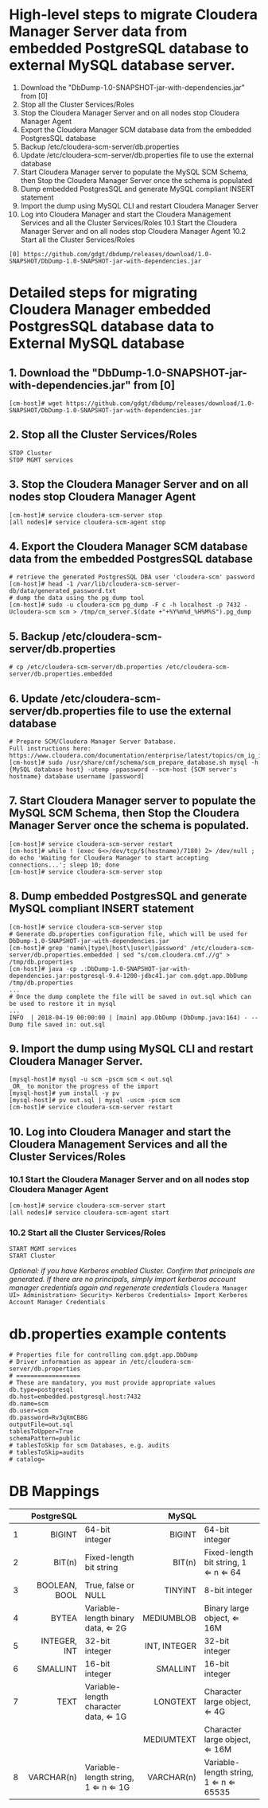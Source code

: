 # High-level steps to migrate Cloudera Manager Server data from embedded PostgreSQL database to external MySQL database server.
1. Download the "DbDump-1.0-SNAPSHOT-jar-with-dependencies.jar" from [0]
2. Stop all the Cluster Services/Roles
3. Stop the Cloudera Manager Server and on all nodes stop Cloudera Manager Agent
4. Export the Cloudera Manager SCM database data from the embedded PostgresSQL database
5. Backup /etc/cloudera-scm-server/db.properties
6. Update /etc/cloudera-scm-server/db.properties file to use the external database
7. Start Cloudera Manager server to populate the MySQL SCM Schema, then Stop the Cloudera Manager Server once the schema is populated
8. Dump embedded PostgresSQL and generate MySQL compliant INSERT statement
9. Import the dump using MySQL CLI and restart Cloudera Manager Server
10. Log into Cloudera Manager and start the Cloudera Management Services and all the Cluster Services/Roles
    10.1 Start the Cloudera Manager Server and on all nodes stop Cloudera Manager Agent
    10.2 Start all the Cluster Services/Roles

`[0] https://github.com/gdgt/dbdump/releases/download/1.0-SNAPSHOT/DbDump-1.0-SNAPSHOT-jar-with-dependencies.jar`

# Detailed steps for migrating Cloudera Manager embedded PostgresSQL database data to External MySQL database
## 1. Download the "DbDump-1.0-SNAPSHOT-jar-with-dependencies.jar" from [0]
    [cm-host]# wget https://github.com/gdgt/dbdump/releases/download/1.0-SNAPSHOT/DbDump-1.0-SNAPSHOT-jar-with-dependencies.jar

## 2. Stop all the Cluster Services/Roles
    STOP Cluster
    STOP MGMT services

## 3. Stop the Cloudera Manager Server and on all nodes stop Cloudera Manager Agent
    [cm-host]# service cloudera-scm-server stop
    [all nodes]# service cloudera-scm-agent stop

## 4. Export the Cloudera Manager SCM database data from the embedded PostgresSQL database
    # retrieve the generated PostgresSQL DBA user 'cloudera-scm' password
    [cm-host]# head -1 /var/lib/cloudera-scm-server-db/data/generated_password.txt
    # dump the data using the pg_dump tool
    [cm-host]# sudo -u cloudera-scm pg_dump -F c -h localhost -p 7432 -Ucloudera-scm scm > /tmp/cm_server.$(date +"+%Y%m%d_%H%M%S").pg_dump

## 5. Backup /etc/cloudera-scm-server/db.properties
    # cp /etc/cloudera-scm-server/db.properties /etc/cloudera-scm-server/db.properties.embedded

## 6. Update /etc/cloudera-scm-server/db.properties file to use the external database
    # Prepare SCM/Cloudera Manager Server Database.
    Full instructions here:
    https://www.cloudera.com/documentation/enterprise/latest/topics/cm_ig_installing_configuring_dbs.html#cmig_topic_5_2
    [cm-host]# sudo /usr/share/cmf/schema/scm_prepare_database.sh mysql -h {MySQL database host} -utemp -ppassword --scm-host {SCM server's hostname} database username [password]

## 7. Start Cloudera Manager server to populate the MySQL SCM Schema, then Stop the Cloudera Manager Server once the schema is populated.
    [cm-host]# service cloudera-scm-server restart
    [cm-host]# while ! (exec 6<>/dev/tcp/$(hostname)/7180) 2> /dev/null ; do echo 'Waiting for Cloudera Manager to start accepting connections...'; sleep 10; done
    [cm-host]# service cloudera-scm-server stop

## 8. Dump embedded PostgresSQL and generate MySQL compliant INSERT statement
    [cm-host]# service cloudera-scm-server stop
    # Generate db.properties configuration file, which will be used for DbDump-1.0-SNAPSHOT-jar-with-dependencies.jar
    [cm-host]# grep 'name\|type\|host\|user\|password' /etc/cloudera-scm-server/db.properties.embedded | sed "s/com.cloudera.cmf.//g" > /tmp/db.properties
    [cm-host]# java -cp .:DbDump-1.0-SNAPSHOT-jar-with-dependencies.jar:postgresql-9.4-1200-jdbc41.jar com.gdgt.app.DbDump /tmp/db.properties
    ...
    # Once the dump complete the file will be saved in out.sql which can be used to restore it in mysql
    ...
    INFO  | 2018-04-19 00:00:00 | [main] app.DbDump (DbDump.java:164) - -- Dump file saved in: out.sql

## 9. Import the dump using MySQL CLI and restart Cloudera Manager Server.
    [mysql-host]# mysql -u scm -pscm scm < out.sql
    _OR_ to monitor the progress of the import
    [mysql-host]# yum install -y pv
    [mysql-host]# pv out.sql | mysql -uscm -pscm scm
    [cm-host]# service cloudera-scm-server restart

## 10. Log into Cloudera Manager and start the Cloudera Management Services and all the Cluster Services/Roles
### 10.1 Start the Cloudera Manager Server and on all nodes stop Cloudera Manager Agent
    [cm-host]# service cloudera-scm-server start
    [all nodes]# service cloudera-scm-agent start
### 10.2 Start all the Cluster Services/Roles
    START MGMT services
    START Cluster

*Optional: if you have Kerberos enabled Cluster. Confirm that principals are generated. If there are no principals, simply import kerberos account manager credentials again and regenerate credentials*
`Cloudera Manager UI> Administration> Security> Kerberos Credentials> Import Kerberos Account Manager Credentials
`

# db.properties example contents
    # Properties file for controlling com.gdgt.app.DbDump
    # Driver information as appear in /etc/cloudera-scm-server/db.properties
    # ==================
    # These are mandatory, you must provide appropriate values
    db.type=postgresql
    db.host=embedded.postgresql.host:7432
    db.name=scm
    db.user=scm
    db.password=Rv3qXmCB8G
    outputFile=out.sql
    tablesToUpper=True
    schemaPattern=public
    # tablesToSkip for scm Databases, e.g. audits
    # tablesToSkip=audits
    # catalog=

# DB Mappings

|		|	PostgreSQL	|		|	MySQL	|		|
|:-------:|---------------:|:-------|-----------:|:-------|
|	1	|	BIGINT	|	64-bit integer	|	BIGINT	|	64-bit integer	|
|	2	|	BIT(n)	|	Fixed-length bit string	|	BIT(n)	|	Fixed-length bit string, 1 ⇐ n ⇐ 64	|
|	3	|	BOOLEAN, BOOL	|	True, false or NULL	|	TINYINT	|	8-bit integer	|
|	4	|	BYTEA	|	Variable-length binary data, ⇐ 2G	|	MEDIUMBLOB	|	Binary large object, ⇐ 16M	|
|	5	|	INTEGER, INT	|	32-bit integer	|	INT, INTEGER	|	32-bit integer	|
|	6	|	SMALLINT	|	16-bit integer	|	SMALLINT	|	16-bit integer	|
|	7	|	TEXT	|	Variable-length character data, ⇐ 1G	|	LONGTEXT 	|	Character large object, ⇐ 4G	|
|       |           |                                           |   MEDIUMTEXT	|   Character large object, ⇐ 16M
|	8	|	VARCHAR(n)	|	Variable-length string, 1 ⇐ n ⇐ 1G	|	VARCHAR(n)	|	Variable-length string, 1 ⇐ n ⇐ 65535	|
